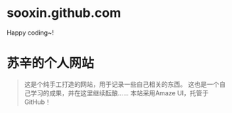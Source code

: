 # sooxin.github.com
Happy coding~!

# 苏辛的个人网站

> 这是个纯手工打造的网站，用于记录一些自己相关的东西。
> 这也是一个自己学习的成果，并在这里继续酝酿……
本站采用Amaze UI，托管于GitHub！